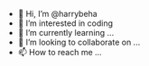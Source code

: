 - 👋 Hi, I’m @harrybeha 
- 👀 I’m interested in coding
- 🌱 I’m currently learning ...  
- 💞️ I’m looking to collaborate on ...   
- 📫 How to reach me ... 

<!---
harrybeha/harrybeha is a ✨ special ✨ repository because its `README.md` (this file) appears on your GitHub profile.
You can click the Preview link to take a look at your changes.
--->
